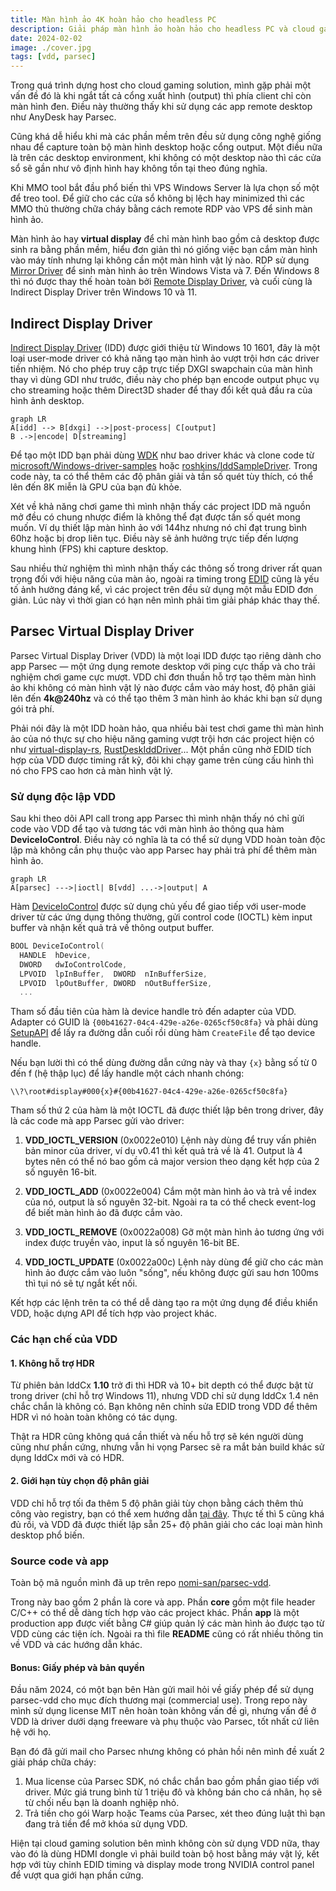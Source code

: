 ```yaml
---
title: Màn hình ảo 4K hoàn hảo cho headless PC
description: Giải pháp màn hình ảo hoàn hảo cho headless PC và cloud gaming solution.
date: 2024-02-02
image: ./cover.jpg
tags: [vdd, parsec]
---
```


Trong quá trình dựng host cho cloud gaming solution, mình gặp phải một vấn đề đó
là khi ngắt tất cả cổng xuất hình (output) thì phía client chỉ còn màn hình đen.
Điều này thường thấy khi sử dụng các app remote desktop như AnyDesk hay Parsec.

Cũng khá dễ hiểu khi mà các phần mềm trên đều sử dụng công nghệ giống nhau để
capture toàn bộ màn hình desktop hoặc cổng output. Một điều nữa là trên các
desktop environment, khi không có một desktop nào thì các cửa sổ sẽ gần như vô
định hình hay không tồn tại theo đúng nghĩa.

Khi MMO tool bắt đầu phổ biến thì VPS Windows Server là lựa chọn số một để treo
tool. Để giữ cho các cửa sổ không bị lệch hay minimized thì các MMO thủ thường
chữa cháy bằng cách remote RDP vào VPS để sinh màn hình ảo.

Màn hình ảo hay **virtual display** để chỉ màn hình bao gồm cả desktop được sinh
ra bằng phần mềm, hiểu đơn giản thì nó giống việc bạn cắm màn hình vào máy tính
nhưng lại không cần một màn hình vật lý nào. RDP sử dụng
[Mirror Driver](https://learn.microsoft.com/vi-vn/windows-hardware/drivers/display/mirror-drivers)
để sinh màn hình ảo trên Windows Vista và 7. Đến Windows 8 thì nó được thay thế
hoàn toàn bởi
[Remote Display Driver](https://learn.microsoft.com/en-us/windows-hardware/drivers/display/remote-display-drivers),
và cuối cùng là Indirect Display Driver trên Windows 10 và 11.

## Indirect Display Driver

[Indirect Display Driver](https://learn.microsoft.com/en-us/windows-hardware/drivers/display/indirect-display-driver-model-overview)
(IDD) được giới thiệu từ Windows 10 1601, đây là một loại user-mode driver có
khả năng tạo màn hình ảo vượt trội hơn các driver tiền nhiệm. Nó cho phép truy
cập trực tiếp DXGI swapchain của màn hình thay vì dùng GDI như trước, điều này
cho phép bạn encode output phục vụ cho streaming hoặc thêm Direct3D shader để
thay đổi kết quả đầu ra của hình ảnh desktop.

```mermaid
graph LR
A[idd] --> B[dxgi] -->|post-process| C[output]
B .->|encode| D[streaming]
```

Để tạo một IDD bạn phải dùng
[WDK](https://learn.microsoft.com/en-us/windows-hardware/drivers/download-the-wdk)
như bao driver khác và clone code từ
[microsoft/Windows-driver-samples](https://github.com/microsoft/Windows-driver-samples/tree/wdk_driver_updates/video/IndirectDisplay)
hoặc [roshkins/IddSampleDriver](https://github.com/roshkins/IddSampleDriver).
Trong code này, ta có thể thêm các độ phân giải và tần số quét tùy thích, có thể
lên đến 8K miễn là GPU của bạn đủ khỏe.

Xét về khả năng chơi game thì mình nhận thấy các project IDD mã nguồn mở đều có
chung nhược điểm là không thể đạt được tần số quét mong muốn. Ví dụ thiết lập
màn hình ảo với 144hz nhưng nó chỉ đạt trung bình 60hz hoặc bị drop liên tục.
Điều này sẽ ảnh hưởng trực tiếp đến lượng khung hình (FPS) khi capture desktop.

Sau nhiều thử nghiệm thì mình nhận thấy các thông số trong driver rất quan trọng
đối với hiệu năng của màn ảo, ngoài ra timing trong
[EDID](https://en.wikipedia.org/wiki/Extended_Display_Identification_Data) cũng
là yếu tố ảnh hưởng đáng kể, vì các project trên đều sử dụng một mẫu EDID đơn
giản. Lúc này vì thời gian có hạn nên mình phải tìm giải pháp khác thay thế.

## Parsec Virtual Display Driver

Parsec Virtual Display Driver (VDD) là một loại IDD được tạo riêng dành cho app
Parsec — một ứng dụng remote desktop với ping cực thấp và cho trải nghiệm chơi
game cực mượt. VDD chỉ đơn thuần hỗ trợ tạo thêm màn hình ảo khi không có màn
hình vật lý nào được cắm vào máy host, độ phân giải lên đến **4k@240hz** và có
thể tạo thêm 3 màn hình ảo khác khi bạn sử dụng gói trả phí.

Phải nói đây là một IDD hoàn hảo, qua nhiều bài test chơi game thì màn hình ảo
của nó thực sự cho hiệu năng gaming vượt trội hơn các project hiện có như
[virtual-display-rs](https://github.com/MolotovCherry/virtual-display-rs),
[RustDeskIddDriver](https://github.com/fufesou/RustDeskIddDriver)... Một phần
cũng nhờ EDID tích hợp của VDD được timing rất kỹ, đôi khi chạy game trên cùng
cấu hình thì nó cho FPS cao hơn cả màn hình vật lý.

### Sử dụng độc lập VDD

Sau khi theo dõi API call trong app Parsec thì mình nhận thấy nó chỉ gửi code
vào VDD để tạo và tương tác với màn hình ảo thông qua hàm **DeviceIoControl**.
Điều này có nghĩa là ta có thể sử dụng VDD hoàn toàn độc lập mà không cần phụ
thuộc vào app Parsec hay phải trả phí để thêm màn hình ảo.

```mermaid
graph LR
A[parsec] --->|ioctl| B[vdd] ...->|output| A
```

Hàm
[DeviceIoControl](https://learn.microsoft.com/en-us/windows/win32/api/ioapiset/nf-ioapiset-deviceiocontrol)
được sử dụng chủ yếu để giao tiếp với user-mode driver từ các ứng dụng thông
thường, gửi control code (IOCTL) kèm input buffer và nhận kết quả trả về thông
output buffer.

```cpp
BOOL DeviceIoControl(
  HANDLE  hDevice,
  DWORD   dwIoControlCode,
  LPVOID  lpInBuffer,  DWORD  nInBufferSize,
  LPVOID  lpOutBuffer, DWORD  nOutBufferSize,
  ...
```

Tham số đầu tiên của hàm là device handle trỏ đến adapter của VDD. Adapter có
GUID là `{00b41627-04c4-429e-a26e-0265cf50c8fa}` và phải dùng
[SetupAPI](https://learn.microsoft.com/en-us/windows-hardware/drivers/install/setupapi)
để lấy ra đường dẫn cuối rồi dùng hàm `CreateFile` để tạo device handle.

Nếu bạn lười thì có thể dùng đường dẫn cứng này và thay `{x}` bằng số từ 0 đến f
(hệ thập lục) để lấy handle một cách nhanh chóng:

```
\\?\root#display#000{x}#{00b41627-04c4-429e-a26e-0265cf50c8fa}
```

Tham số thứ 2 của hàm là một IOCTL đã được thiết lập bên trong driver, đây là
các code mà app Parsec gửi vào driver:

1. **VDD_IOCTL_VERSION** (0x0022e010) Lệnh này dùng để truy vấn phiên bản minor
   của driver, ví dụ v0.41 thì kết quả trả về là 41. Output là 4 bytes nên có
   thể nó bao gồm cả major version theo dạng kết hợp của 2 số nguyên 16-bit.

2. **VDD_IOCTL_ADD** (0x0022e004) Cắm một màn hình ảo và trả về index của nó,
   output là số nguyên 32-bit. Ngoài ra ta có thể check event-log để biết màn
   hình ảo đã được cắm vào.

3. **VDD_IOCTL_REMOVE** (0x0022a008) Gỡ một màn hình ảo tương ứng với index được
   truyền vào, input là số nguyên 16-bit BE.

4. **VDD_IOCTL_UPDATE** (0x0022a00c) Lệnh này dùng để giữ cho các màn hình ảo
   được cắm vào luôn "sống", nếu không được gửi sau hơn 100ms thì tụi nó sẽ tự
   ngắt kết nối.

Kết hợp các lệnh trên ta có thể dễ dàng tạo ra một ứng dụng để điều khiển VDD,
hoặc dựng API để tích hợp vào project khác.

### Các hạn chế của VDD

#### 1. Không hỗ trợ HDR

Từ phiên bản IddCx **1.10** trở đi thì HDR và 10+ bit depth có thể được bật từ
trong driver (chỉ hỗ trợ Windows 11), nhưng VDD chỉ sử dụng IddCx 1.4 nên chắc
chắn là không có. Bạn không nên chỉnh sửa EDID trong VDD để thêm HDR vì nó hoàn
toàn không có tác dụng.

Thật ra HDR cũng không quá cần thiết và nếu hỗ trợ sẽ kén người dùng cũng như
phần cứng, nhưng vẫn hi vọng Parsec sẽ ra mắt bản build khác sử dụng IddCx mới
và có HDR.

#### 2. Giới hạn tùy chọn độ phân giải

VDD chỉ hỗ trợ tối đa thêm 5 độ phân giải tùy chọn bằng cách thêm thủ công vào
registry, bạn có thể xem hướng dẫn
[tại đây](https://support.parsec.app/hc/en-us/articles/4423615425293-VDD-Advanced-Configuration).
Thực tế thì 5 cũng khá đủ rồi, và VDD đã được thiết lập sẵn 25+ độ phân giải cho
các loại màn hình desktop phổ biến.

### Source code và app

Toàn bộ mã nguồn mình đã up trên repo
[nomi-san/parsec-vdd](https://github.com/nomi-san/parsec-vdd).

Trong này bao gồm 2 phần là core và app. Phần **core** gồm một file header C/C++
có thể dễ dàng tích hợp vào các project khác. Phần **app** là một production app
được viết bằng C# giúp quản lý các màn hình ảo được tạo từ VDD cùng các tiện
ích. Ngoài ra thì file **README** cũng có rất nhiều thông tin về VDD và các
hướng dẫn khác.

#### Bonus: Giấy phép và bản quyền

Đầu năm 2024, có một bạn bên Hàn gửi mail hỏi về giấy phép để sử dụng parsec-vdd
cho mục đích thương mại (commercial use). Trong repo này mình sử dụng license
MIT nên hoàn toàn không vấn đề gì, nhưng vấn đề ở VDD là driver dưới dạng
freeware và phụ thuộc vào Parsec, tốt nhất cứ liên hệ với họ.

Bạn đó đã gửi mail cho Parsec nhưng không có phản hồi nên mình đề xuất 2 giải
pháp chữa cháy:

1. Mua license của Parsec SDK, nó chắc chắn bao gồm phần giao tiếp với driver.
   Mức giá trung bình từ 1 triệu đô và không bán cho cá nhân, họ sẽ từ chối nếu
   bạn là doanh nghiệp nhỏ.
2. Trả tiền cho gói Warp hoặc Teams của Parsec, xét theo đúng luật thì bạn đang
   trả tiền để mở khóa sử dụng VDD.

Hiện tại cloud gaming solution bên mình không còn sử dụng VDD nữa, thay vào đó
là dùng HDMI dongle vì phải build toàn bộ host bằng máy vật lý, kết hợp với tùy
chỉnh EDID timing và display mode trong NVIDIA control panel để vượt qua giới
hạn phần cứng.
